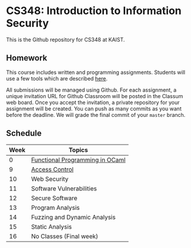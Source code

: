 # CS348: Introduction to Information Security

This is the Github repository for CS348 at KAIST.


## Homework
This course includes written and programming assignments.
Students will use a few tools which are described [here](TOOL.md).

All submissions will be managed using Github.
For each assignment, a unique invitation URL for Github Classroom will be posted in the Classum web board.
Once you accept the invitation, a private repository for your assignment will be created.
You can push as many commits as you want before the deadline. We will grade the final commit of your `master` branch.

## Schedule
|Week|Topics|
|-|------|
|0|[Functional Programming in OCaml](slides/lecture0.pdf)|
|9|[Access Control](slides/lecture14.pdf)||
|10|Web Security|
|11|Software Vulnerabilities|
|12|Secure Software|
|13|Program Analysis|
|14|Fuzzing and Dynamic Analysis|
|15|Static Analysis|
|16|No Classes (Final week)|
